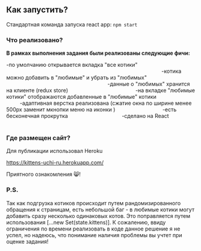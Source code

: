 
## Как запустить?

Стандартная команда запуска react app: `npm start`

### Что реализовано?

**В рамках выполнения задания были реализованы следующие фичи:**

-по умолчанию открывается вкладка "все котики"                                                               
-котика можно добавить в "любимые" и убрать из "любимых"                                            
-данные о "любимых" хранится на клиенте (redux store)                    
-на вкладке "любимые котики" отображаются добавленные в "любимые" котики                
-адаптивная верстка реализована (сжатие окна по ширине менее 500px заменит мкнопки меню на иконки )              
-есть бесконечная прокрутка                
-сделано на React                

### Где размещен сайт?

Для публикации использовал Heroku

https://kittens-uchi-ru.herokuapp.com/

Приятного ознакомления 😸!

### P.S.

Так как подгрузка котиков происходит путем рандомизированного обращения к страницам, есть небольшой баг - в любимые котики могут добавить сразу несколько одинаковых котов.
Это поправляется путем использования [...new Set(state.kittens)]. К сожалению, ввиду ограничения по времени реализовать в коде данное решение я не успел, но надеюсь, что понимание наличия проблемы вы учтет при оценке задания!
